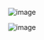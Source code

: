 ![image](https://github.com/Chaiyapa/03376836-OOP-2566-Lab-10/assets/144195729/44589847-67de-48b4-9a09-417f12a73018)

![image](https://github.com/Chaiyapa/03376836-OOP-2566-Lab-10/assets/144195729/f577b790-47aa-4e76-bff5-731d9e77cbc3)
